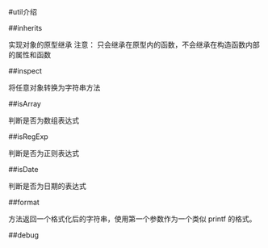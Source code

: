 
#util介绍

##inherits

实现对象的原型继承 注意： 只会继承在原型内的函数，不会继承在构造函数内部的属性和函数

##inspect

将任意对象转换为字符串方法

##isArray

判断是否为数组表达式

##isRegExp

判断是否为正则表达式

##isDate

判断是否为日期的表达式

##format

方法返回一个格式化后的字符串，使用第一个参数作为一个类似 printf 的格式。

##debug
